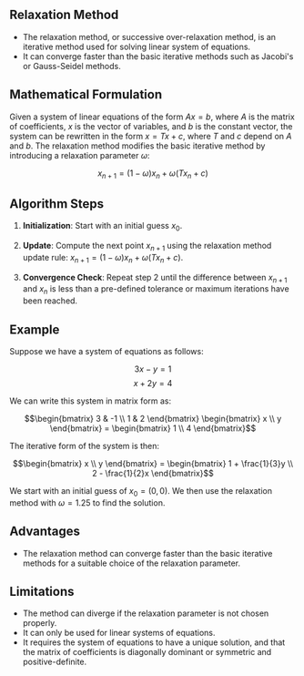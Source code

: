 ## Relaxation Method

- The relaxation method, or successive over-relaxation method, is an iterative method used for solving linear system of equations.
- It can converge faster than the basic iterative methods such as Jacobi's or Gauss-Seidel methods.

## Mathematical Formulation

Given a system of linear equations of the form $Ax = b$, where $A$ is the matrix of coefficients, $x$ is the vector of variables, and $b$ is the constant vector, the system can be rewritten in the form $x = Tx + c$, where $T$ and $c$ depend on $A$ and $b$. The relaxation method modifies the basic iterative method by introducing a relaxation parameter $\omega$:

$$x_{n+1} = (1-\omega)x_n + \omega(Tx_n + c)$$

## Algorithm Steps

1. **Initialization**: Start with an initial guess $x_0$.

2. **Update**: Compute the next point $x_{n+1}$ using the relaxation method update rule: $x_{n+1} = (1-\omega)x_n + \omega(Tx_n + c)$.

3. **Convergence Check**: Repeat step 2 until the difference between $x_{n+1}$ and $x_n$ is less than a pre-defined tolerance or maximum iterations have been reached.

## Example

Suppose we have a system of equations as follows:

$$3x - y = 1$$
$$x + 2y = 4$$

We can write this system in matrix form as:

$$\begin{bmatrix} 3 & -1 \\ 1 & 2 \end{bmatrix} \begin{bmatrix} x \\ y \end{bmatrix} = \begin{bmatrix} 1 \\ 4 \end{bmatrix}$$

The iterative form of the system is then:

$$\begin{bmatrix} x \\ y \end{bmatrix} = \begin{bmatrix} 1 + \frac{1}{3}y \\ 2 - \frac{1}{2}x \end{bmatrix}$$

We start with an initial guess of $x_0 = (0, 0)$. We then use the relaxation method with $\omega = 1.25$ to find the solution. 

## Advantages

- The relaxation method can converge faster than the basic iterative methods for a suitable choice of the relaxation parameter.

## Limitations

- The method can diverge if the relaxation parameter is not chosen properly.
- It can only be used for linear systems of equations.
- It requires the system of equations to have a unique solution, and that the matrix of coefficients is diagonally dominant or symmetric and positive-definite.
